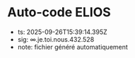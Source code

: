 # Auto-code ELIOS
- ts: 2025-09-26T15:39:14.395Z
- sig: ∞.je.toi.nous.432.528
- note: fichier généré automatiquement
